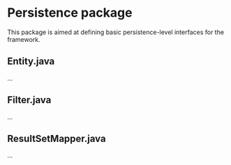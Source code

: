 # Persistence package
This package is aimed at defining basic persistence-level interfaces for the framework.

## Entity.java
...

## Filter.java
...

## ResultSetMapper.java
...
